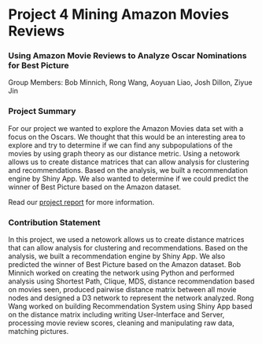 # Project 4 Mining Amazon Movies Reviews
### Using Amazon Movie Reviews to Analyze Oscar Nominations for Best Picture

Group Members: Bob Minnich, Rong Wang, Aoyuan Liao, Josh Dillon, Ziyue Jin

### Project Summary
For our project we wanted to explore the Amazon Movies data set with a focus on the Oscars. We thought that this would be an interesting area to explore and try to determine if we can find any subpopulations of the movies by using graph theory as our distance metric. Using a netowork allows us to create distance matrices that can allow analysis for clustering and recommendations. Based on the analysis, we built a recommendation engine by Shiny App. We also wanted to determine if we could predict the winner of Best Picture based on the Amazon dataset.

Read our [project report](http://minnich49.github.io/Project_4_Host/) for more information.

### Contribution Statement
In this project, we used a netowork allows us to create distance matrices that can allow analysis for clustering and recommendations. Based on the analysis, we built a recommendation engine by Shiny App. We also predicted the winner of Best Picture based on the Amazon dataset. Bob Minnich worked on creating the network using Python and performed analysis using Shortest Path, Clique, MDS, distance recommendation based on movies seen, produced pairwise distance matrix between all movie nodes and designed a D3 network to represent the network analyzed. Rong Wang worked on building Recommendation System using Shiny App based on the distance matrix including writing User-Interface and Server, processing movie review scores, cleaning and manipulating raw data, matching pictures.

